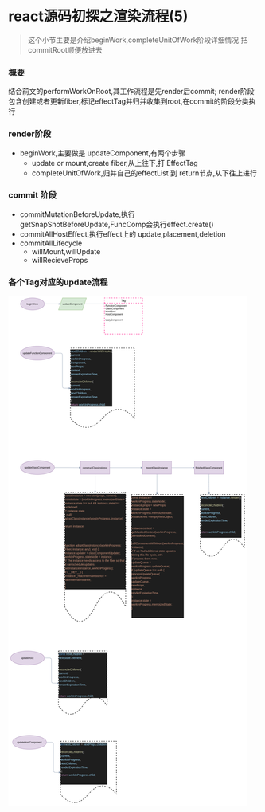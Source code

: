 # react源码初探之渲染流程(5)

> 这个小节主要是介绍beginWork,completeUnitOfWork阶段详细情况
> 把commitRoot顺便放进去

### 概要
结合前文的performWorkOnRoot,其工作流程是先render后commit;
render阶段包含创建或者更新fiber,标记effectTag并归并收集到root,在commit的阶段分类执行

### render阶段

- beginWork,主要做是 updateComponent,有两个步骤
  + update or mount,create fiber,从上往下,打 EffectTag
  + completeUnitOfWork,归并自己的effectList 到 return节点,从下往上进行

### commit 阶段
- commitMutationBeforeUpdate,执行 getSnapShotBeforeUpdate,FuncComp会执行effect.create() 
- commitAllHostEffect,执行effect上的 update,placement,deletion
- commitAllLifecycle
  + willMount,willUpdate
  + willRecieveProps

### 各个Tag对应的update流程
![avaupdateComponenttar](./images/f-updateComponent.png)